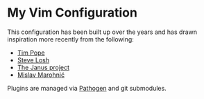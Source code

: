 # My Vim Configuration

This configuration has been built up over the years and has drawn inspiration more recently from the following:

* [Tim Pope](https://github.com/tpope)
* [Steve Losh](https://bitbucket.org/sjl/dotfiles/src/tip/vim/)
* [The Janus project](https://github.com/carlhuda/janus)
* [Mislav Marohnić](https://github.com/mislav/vimfiles)

Plugins are managed via [Pathogen](https://github.com/tpope/vim-pathogen) and git submodules.

